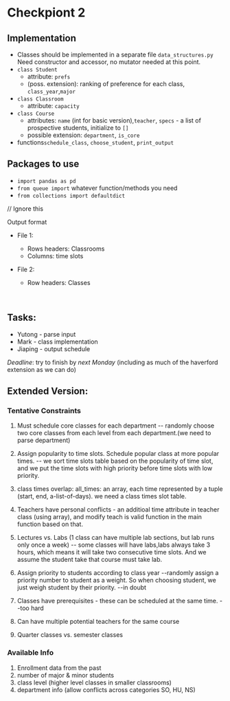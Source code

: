 # Checkpiont 2 

## Implementation

* Classes should be implemented in a separate file `data_structures.py` Need constructor and accessor, no mutator needed at this point.
* `class Student`
  * attribute: `prefs`
  * (poss. extension): ranking of preference for each class, `class_year`,`major`
* `class Classroom`
  * attribute: `capacity`
* `class Course`
  * attributes: `name` (int for basic version),`teacher`, `specs` - a list of prospective students, initialize to `[]`
  * possible extension: `department`, `is_core`
* functions`schedule_class`, `choose_student`, `print_output`

## Packages to use
* `import pandas as pd`
* `from queue import` whatever function/methods you need
* `from collections import defaultdict`

// Ignore this

Output format

* File 1:
  * Rows headers: Classrooms
  * Columns: time slots
* File 2:
  * Row headers: Classes

  ​

## Tasks:
* Yutong - parse input
* Mark - class implementation
* Jiaping - output schedule


*Deadline*: try to finish by _next Monday_ (including as much of the haverford extension as we can do)

## Extended Version: 

### Tentative Constraints

1. Must schedule core classes for each department -- randomly choose two core classes from each level from each department.(we need to parse department)
2. Assign popularity to time slots. Schedule popular class at more popular times. -- we sort time slots table based on the popularity of time slot, and we put the time slots with high priority before time slots with low priority.
3. class times overlap: all_times: an array, each time represented by a tuple (start, end, a-list-of-days).  we need a class times slot table.
5. Teachers have personal conflicts - an additioal time attribute in teacher class (using array), and modify teach is valid function in the main function based on that.
8. Lectures vs. Labs (1 class can have multiple lab sections, but lab runs only once a week) -- some classes will have labs,labs always take 3 hours, which means it will take two consecutive time slots. And we assume the student take that course must take lab.

2. Assign priority to students according to class year --randomly assign a priority number to student as a weight. So when choosing student, we just weigh student by their priority. --in doubt
6. Classes have prerequisites - these can be scheduled at the same time. --too hard


4. Can have multiple potential teachers for the same course
7. Quarter classes vs. semester classes

### Available Info

1. Enrollment data from the past
2. number of major & minor students
3. class level (higher level classes in smaller classrooms)
4. department info (allow conflicts across categories SO, HU, NS)
